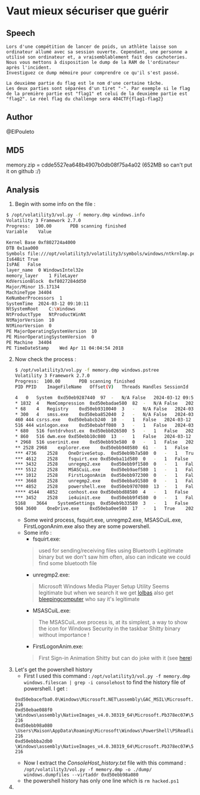 # Vaut mieux sécuriser que guérir 

## Speech
```
Lors d'une compétition de lancer de poids, un athlète laisse son ordinateur allumé avec sa session ouverte. Cependant, une personne a utilisé son ordinateur et, a vraisemblablement fait des cachoteries. Nous vous mettons à disposition le dump de la RAM de l'ordinateur après l'incident.
Investiguez ce dump mémoire pour comprendre ce qu'il s'est passé.

La deuxième partie du flag est le nom d'une certaine tâche.
Les deux parties sont séparées d'un tiret "-". Par exemple si le flag de la première partie est "flag1" et celui de la deuxième partie est "flag2". Le réel flag du challenge sera 404CTF{flag1-flag2}
```

## Author
@ElPouleto

## MD5
memory.zip = cdde5527ea648b4907b0db08f75a4a02 (652MB so can't put it on github :/)

## Analysis
1. Begin with some info on the file :
```bash
$ /opt/volatility3/vol.py -f memory.dmp windows.info
Volatility 3 Framework 2.7.0
Progress:  100.00		PDB scanning finished                                                                                              
Variable	Value

Kernel Base	0xf802724a4000
DTB	0x1aa000
Symbols	file:///opt/volatility3/volatility3/symbols/windows/ntkrnlmp.pdb/039281E5F80D4711858194C121C9D89D-1.json.xz
Is64Bit	True
IsPAE	False
layer_name	0 WindowsIntel32e
memory_layer	1 FileLayer
KdVersionBlock	0xf8027284dd50
Major/Minor	15.17134
MachineType	34404
KeNumberProcessors	1
SystemTime	2024-03-12 09:10:11
NtSystemRoot	C:\Windows
NtProductType	NtProductWinNt
NtMajorVersion	10
NtMinorVersion	0
PE MajorOperatingSystemVersion	10
PE MinorOperatingSystemVersion	0
PE Machine	34404
PE TimeDateStamp	Wed Apr 11 04:04:54 2018
```
2. Now check the process :
    ```bash
    $ /opt/volatility3/vol.py -f memory.dmp windows.pstree
    Volatility 3 Framework 2.7.0
    Progress:  100.00		PDB scanning finished                        
    PID	PPID	ImageFileName	Offset(V)	Threads	Handles	SessionId	Wow64	CreateTime	ExitTime	Audit	Cmd	Path

    4	0	System	0xd50eb9287440	97	-	N/A	False	2024-03-12 09:57:33.000000 	N/A	-	-	-
    * 1832	4	MemCompression	0xd50ebadae580	82	-	N/A	False	2024-03-12 08:57:52.000000 	N/A	MemCompression	-	-
    * 68	4	Registry	0xd50eb9310040	3	-	N/A	False	2024-03-12 09:57:32.000000 	N/A	Registry	-	-
    * 300	4	smss.exe	0xd50eba852040	2	-	N/A	False	2024-03-12 09:57:33.000000 	N/A	\Device\HarddiskVolume1\Windows\System32\smss.exe	\SystemRoot\System32\smss.exe	\SystemRoot\System32\smss.exe
    460	444	csrss.exe	0xd50ebabcb240	10	-	1	False	2024-03-12 09:57:36.000000 	N/A	\Device\HarddiskVolume1\Windows\System32\csrss.exe	%SystemRoot%\system32\csrss.exe ObjectDirectory=\Windows SharedSection=1024,20480,768 Windows=On SubSystemType=Windows ServerDll=basesrv,1 ServerDll=winsrv:UserServerDllInitialization,3 ServerDll=sxssrv,4 ProfileControl=Off MaxRequestThreads=16	C:\Windows\system32\csrss.exe
    516	444	winlogon.exe	0xd50ebabff080	3	-	1	False	2024-03-12 09:57:36.000000 	N/A	\Device\HarddiskVolume1\Windows\System32\winlogon.exe	winlogon.exe	C:\Windows\system32\winlogon.exe
    * 680	516	fontdrvhost.ex	0xd50ebb026580	5	-	1	False	2024-03-12 09:57:37.000000 	N/A	\Device\HarddiskVolume1\Windows\System32\fontdrvhost.exe	"fontdrvhost.exe"	C:\Windows\system32\fontdrvhost.exe
    * 860	516	dwm.exe	0xd50ebb10c080	13	-	1	False	2024-03-12 09:57:37.000000 	N/A	\Device\HarddiskVolume1\Windows\System32\dwm.exe	"dwm.exe"	C:\Windows\system32\dwm.exe
    * 2968	516	userinit.exe	0xd50ebb93e580	0	-	1	False	2024-03-12 08:58:11.000000 	2024-03-12 08:58:40.000000 	\Device\HarddiskVolume1\Windows\System32\userinit.exe	-	-
    ** 2528	2968	explorer.exe	0xd50ebb940580	61	-	1	False	2024-03-12 08:58:11.000000 	N/A	\Device\HarddiskVolume1\Windows\explorer.exe	C:\Windows\Explorer.EXE	C:\Windows\Explorer.EXE
    *** 4736	2528	OneDriveSetup.	0xd50eb9b7a580	0	-	1	True	2024-03-12 09:00:13.000000 	2024-03-12 09:03:45.000000 	\Device\HarddiskVolume1\Windows\SysWOW64\OneDriveSetup.exe	-	-
    *** 4612	2528	fsquirt.exe	0xd50eba11d580	0	-	1	False	2024-03-12 09:00:02.000000 	2024-03-12 09:00:02.000000 	\Device\HarddiskVolume1\Windows\System32\fsquirt.exe	-	-
    *** 3432	2528	unregmp2.exe	0xd50ebb9f1580	0	-	1	False	2024-03-12 08:58:14.000000 	2024-03-12 08:58:14.000000 	\Device\HarddiskVolume1\Windows\System32\unregmp2.exe	-	-
    *** 5512	2528	MSASCuiL.exe	0xd50eb9aef580	1	-	1	False	2024-03-12 09:00:12.000000 	N/A	\Device\HarddiskVolume1\Program Files\Windows Defender\MSASCuiL.exe	"C:\Program Files\Windows Defender\MSASCuiL.exe" 	C:\Program Files\Windows Defender\MSASCuiL.exe
    *** 1012	2528	FirstLogonAnim	0xd50ebb972300	0	-	1	False	2024-03-12 08:58:11.000000 	2024-03-12 08:59:58.000000 	\Device\HarddiskVolume1\Windows\System32\oobe\FirstLogonAnim.exe	-	-
    *** 3668	2528	unregmp2.exe	0xd50ebba91580	0	-	1	False	2024-03-12 08:58:15.000000 	2024-03-12 08:58:15.000000 	\Device\HarddiskVolume1\Windows\System32\unregmp2.exe	-	-
    *** 4852	2528	powershell.exe	0xd50eb9707080	13	-	1	False	2024-03-12 09:07:46.000000 	N/A	\Device\HarddiskVolume1\Windows\System32\WindowsPowerShell\v1.0\powershell.exe	"C:\Windows\system32\WindowsPowerShell\v1.0\PowerShell.exe" 	C:\Windows\system32\WindowsPowerShell\v1.0\PowerShell.exe
    **** 4544	4852	conhost.exe	0xd50ebbd88580	4	-	1	False	2024-03-12 09:07:46.000000 	N/A	\Device\HarddiskVolume1\Windows\System32\conhost.exe	\??\C:\Windows\system32\conhost.exe 0x4	C:\Windows\system32\conhost.exe
    *** 3452	2528	ie4uinit.exe	0xd50ebb9f4580	0	-	1	False	2024-03-12 08:58:14.000000 	2024-03-12 08:58:15.000000 	\Device\HarddiskVolume1\Windows\System32\ie4uinit.exe	-	-
    5168	3664	SystemSettings	0xd50eb9b33580	3	-	1	False	2024-03-12 09:00:48.000000 	N/A	\Device\HarddiskVolume1\Windows\System32\SystemSettingsAdminFlows.exe	"C:\Windows\system32\SystemSettingsAdminFlows.exe" LanguagePackInstaller	C:\Windows\system32\SystemSettingsAdminFlows.exe
    904	3600	OneDrive.exe	0xd50eba0ee580	17	-	1	True	2024-03-12 09:04:03.000000 	N/A	\Device\HarddiskVolume1\Users\Maison\AppData\Local\Microsoft\OneDrive\OneDrive.exe	 /updateInstalled /background	C:\Users\Maison\AppData\Local\Microsoft\OneDrive\OneDrive.exe
    ```
    - Some weird process, fsquirt.exe, unregmp2.exe, MSASCuiL.exe, FirstLogonAnim.exe also they are some powershell.
    - Some info :
        - fsquirt.exe:
        > used for sending/receiving files using Bluetooth
        Legitimate binary but we don't saw him often, also can indicate we could find some bluetooth file
        - unregmp2.exe:
        > Microsoft Windows Media Player Setup Utility
        Seems legitimate but when we search it we get [lolbas](https://lolbas-project.github.io/lolbas/Binaries/Unregmp2/) also get [bleepingcomputer](https://www.bleepingcomputer.com/startups/25537/unregmp2.exe/) who say it's legitimate
        - MSASCuiL.exe:
        > The MSASCuiL.exe process is, at its simplest, a way to show the icon for Windows Security in the taskbar
        Shitty binary without importance !
        - FirstLogonAnim.exe:
        > First Sign-in Animation
        Shitty but can do joke with it (see [here](https://twitter.com/Hexacorn/status/1482297012116668419?lang=en))
3. Let's get the powershell history
    - First I used this command : `/opt/volatility3/vol.py -f memory.dmp windows.filescan | grep -i consolehost` to find the history file of powershell. I get :
    ```
    0xd50ebacefba0.0\Windows\Microsoft.NET\assembly\GAC_MSIL\Microsoft.PowerShell.ConsoleHost.Resources\v4.0_3.0.0.0_fr_31bf3856ad364e35\Microsoft.PowerShell.ConsoleHost.Resources.dll	216
    0xd50ebae088f0	\Windows\assembly\NativeImages_v4.0.30319_64\Microsoft.Pb378ec07#\58553ff4dedf0b1dd22a283773a566fc\Microsoft.PowerShell.ConsoleHost.ni.dll	216
    0xd50ebb98a080	\Users\Maison\AppData\Roaming\Microsoft\Windows\PowerShell\PSReadline\ConsoleHost_history.txt	216
    0xd50ebbba2db0	\Windows\assembly\NativeImages_v4.0.30319_64\Microsoft.Pb378ec07#\58553ff4dedf0b1dd22a283773a566fc\Microsoft.PowerShell.ConsoleHost.ni.dll.aux	216
    ```
    - Now I extract the *ConsoleHost_history.txt* file with this command : `/opt/volatility3/vol.py -f memory.dmp -o ./dump/ windows.dumpfiles --virtaddr 0xd50ebb98a080`
    - the powershell history has only one line which is `rm hacked.ps1`
4. 